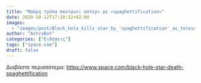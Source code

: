 ```yaml
---
title: "Mαύρη τρύπα σκοτώνει αστέρι με «spaghettification»"
date: 2020-10-12T17:20:32+02:00
images:
  - "images/post/Black_hole_kills_star_by_'spaghettification'_as_telescopes_watch.jpg"
author: "AstroBot"
categories: ["Ειδήσεις"]
tags: ["space.com"]
draft: false
---
```




Διαβάστε περισσότερα: https://www.space.com/black-hole-star-death-spaghettification
